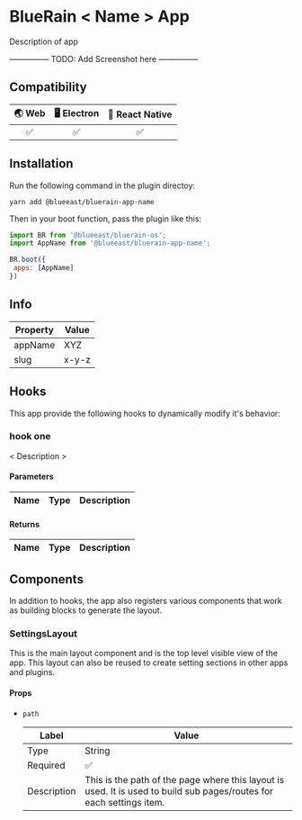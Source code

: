 # BlueRain < Name > App

Description of app

————— TODO: Add Screenshot here —————

## Compatibility

| 🌏 Web | 🖥 Electron | 📱 React Native |
| :---: | :--------: | :------------: |
|   ✅   |     ✅      |       ✅        |

## Installation

Run the following command in the plugin directoy:

```shell
yarn add @blueeast/bluerain-app-name
```

Then in your boot function, pass the plugin like this:

```javascript
import BR from '@blueeast/bluerain-os';
import AppName from '@blueeast/bluerain-app-name';

BR.boot({
 apps: [AppName]
})
```

## Info

| Property | Value    |
| -------- | -------- |
| appName  | XYZ |
| slug     | x-y-z |

## Hooks

This app provide the following hooks to dynamically modify it's behavior:

### hook one

< Description >

#### **Parameters**

| Name  | Type                          | Description                                                  |
| ----- | ----------------------------- | ------------------------------------------------------------ |

#### **Returns**

| Name  | Type                          | Description                                                  |
| ----- | ----------------------------- | ------------------------------------------------------------ |

## Components

In addition to hooks, the app also registers various components that work as building blocks to generate the layout.

### SettingsLayout

This is the main layout component and is the top level visible view of the app. This layout can also be reused to create setting sections in other apps and plugins.

#### **Props**

- `path`

  | Label       | Value                                                        |
  | ----------- | ------------------------------------------------------------ |
  | Type        | String                                                       |
  | Required    | ✅                                                            |
  | Description | This is the path of the page where this layout is used. It is used to build sub pages/routes for each settings item. |